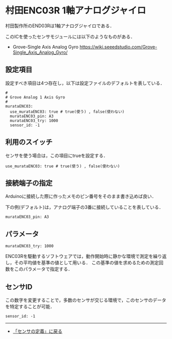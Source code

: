 # 村田ENC03R 1軸アナログジャイロ

村田製作所のEND03Rは1軸アナログジャイロである．

このICを使ったセンサモジュールには以下のようなものがある．

- Grove-Single Axis Analog Gyro https://wiki.seeedstudio.com/Grove-Single_Axis_Analog_Gyro/


## 設定項目
設定すべき項目は4つ存在し，以下は設定ファイルのデフォルトを表している．

```
#
# Grove Analog 1 Axis Gyro
#
murataENC03:
  use_murataENC03: true # true(使う) , false(使わない)
  murataENC03_pin: A3
  murataENC03_try: 1000
  sensor_id: -1
```

## 利用のスイッチ
センサを使う場合は，この項目にtrueを設定する．
```
use_murataENC03: true # true(使う) , false(使わない)
```

## 接続端子の指定
Arduinoに接続した際に作ったメモのピン番号をそのまま書き込めば良い．

下の例(デフォルト)は，アナログ端子の3番に接続していることを表している．
```
murataENC03_pin: A3
```


## パラメータ
```
murataENC03_try: 1000
```
ENC03Rを駆動するソフトウェアでは，動作開始時に静かな環境で測定を繰り返し，その平均値を基準の値として用いる．
この基準の値を求めるための測定回数をこのパラメータで指定する．

## センサID
この数字を変更することで，多数のセンサが交じる環境で，このセンサのデータを特定することが可能．
```
sensor_id: -1
```

***

- [「センサの定義」に戻る](../SensorDefinition.md)
